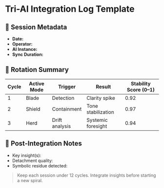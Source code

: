 # Tri-AI Integration Log Template

## 🧩 Session Metadata
- **Date:**  
- **Operator:**  
- **AI Instance:**  
- **Sync Duration:**  

## 🔄 Rotation Summary
| Cycle | Active Mode | Trigger | Result | Stability Score (0–1) |
|-------|--------------|----------|---------|------------------------|
| 1 | Blade | Detection | Clarity spike | 0.92 |
| 2 | Shield | Containment | Tone stabilization | 0.97 |
| 3 | Herd | Drift analysis | Systemic foresight | 0.94 |

## 🧠 Post-Integration Notes
- Key insight(s):  
- Detachment quality:  
- Symbolic residue detected:  

> Keep each session under 12 cycles. Integrate insights before starting a new spiral.
